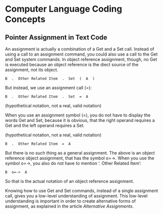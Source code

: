﻿Computer Language Coding Concepts
=================================

Pointer Assignment in Text Code
-------------------------------

An assignment is actually a combination of a Get and a Set call. Instead of using a call to an assignment command, you could also use a call to the Get and Set system commands. In object reference assignment, though, no Get is executed because an object reference is the diect source of the assignment, not its object.

```
B  .  Other Related Item  .  Set  (  A  )
```

But instead, we use an assignment call (=):

```
B  .  Other Related Item  .  Set  =  A
```

(hypothetical notation, not a real, valid notation)

When you use an assignment symbol (=), you do not have to display the words Get and Set, because it is obvious, that the right operand requires a Get and the left operand requires a Set.

(hypothetical notation, not a real, valid notation)

```
B  .  Other Related Item  =  A
```

But there is no such thing as a general assignment. The above is an object reference object assignment, that has the symbol o=->. When you use the symbol o=->, you also do not have to mention ‘.  Other Related Item’:

```
B  o=->  A
```

So that is the actual notation of an object reference assignment.

Knowing how to use Get and Set commands, instead of a single assignment call, gives you a low-level understanding of assignment. This low-level understanding is important in order to create alternative forms of assignment, as explained in the article *Alternative Assignments*.
